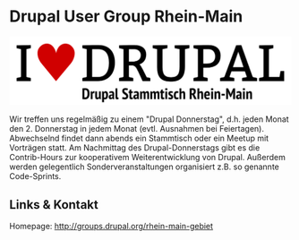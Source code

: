 # Drupal User Group Rhein-Main
![Drupal User Group Rhein-Main](./drupal.logo.png)

Wir treffen uns regelmäßig zu einem "Drupal Donnerstag", d.h. jeden Monat den 2. Donnerstag in jedem
Monat (evtl. Ausnahmen bei Feiertagen). Abwechselnd findet dann abends ein Stammtisch oder ein Meetup mit
Vorträgen statt. Am Nachmittag des Drupal-Donnerstags gibt es die Contrib-Hours zur kooperativem
Weiterentwicklung von Drupal. Außerdem werden gelegentlich Sonderveranstaltungen organisiert z.B. so genannte
Code-Sprints.


## Links &amp; Kontakt

Homepage: <http://groups.drupal.org/rhein-main-gebiet>










